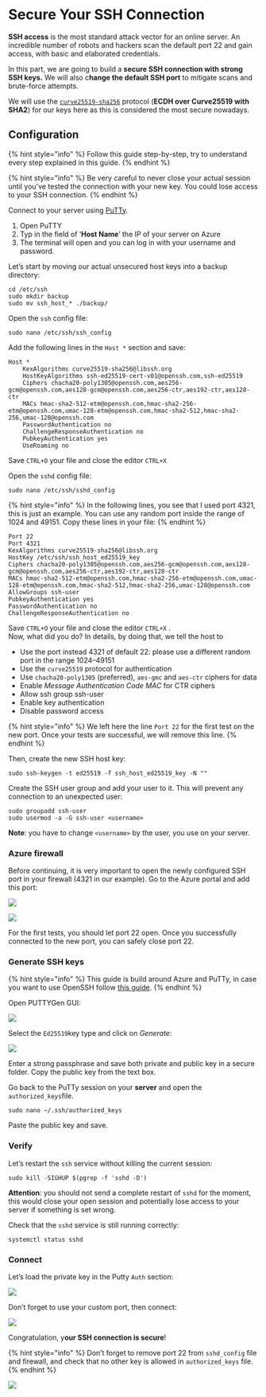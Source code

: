 # Secure Your SSH Connection

**SSH access** is the most standard attack vector for an online server. An incredible number of robots and hackers scan the default port 22 and gain access, with basic and elaborated credentials.

In this part, we are going to build a **secure SSH connection with strong SSH keys.** We will also c**hange the default SSH port** to mitigate scans and brute-force attempts.

We will use the [`curve25519-sha256`](https://git.libssh.org/projects/libssh.git/tree/doc/curve25519-sha256@libssh.org.txt) protocol (**ECDH over Curve25519 with SHA2**) for our keys here as this is considered the most secure nowadays.

## Configuration

{% hint style="info" %}
Follow this guide step-by-step, try to understand every step explained in this guide.
{% endhint %}

{% hint style="info" %}
Be very careful to never close your actual session until you’ve tested the connection with your new key. You could lose access to your SSH connection.
{% endhint %}

Connect to your server using [PuTTy](https://www.chiark.greenend.org.uk/\~sgtatham/putty/latest.html).&#x20;

1. Open PuTTY
2. Typ in the field of ‘**Host Name**’ the IP of your server on Azure
3. The terminal will open and you can log in with your username and password.

Let’s start by moving our actual unsecured host keys into a backup directory:

```
cd /etc/ssh
sudo mkdir backup
sudo mv ssh_host_* ./backup/
```

Open the `ssh` config file:

```
sudo nano /etc/ssh/ssh_config
```

Add the following lines in the `Host *` section and save:

```
Host *
    KexAlgorithms curve25519-sha256@libssh.org
    HostKeyAlgorithms ssh-ed25519-cert-v01@openssh.com,ssh-ed25519
    Ciphers chacha20-poly1305@openssh.com,aes256-gcm@openssh.com,aes128-gcm@openssh.com,aes256-ctr,aes192-ctr,aes128-ctr
    MACs hmac-sha2-512-etm@openssh.com,hmac-sha2-256-etm@openssh.com,umac-128-etm@openssh.com,hmac-sha2-512,hmac-sha2-256,umac-128@openssh.com
    PasswordAuthentication no
    ChallengeResponseAuthentication no
    PubkeyAuthentication yes
    UseRoaming no
```

Save `CTRL+O` your file and close the editor `CTRL+X`

Open the `sshd` config file:

```
sudo nano /etc/ssh/sshd_config
```

{% hint style="info" %}
In the following lines, you see that I used port 4321, this is just an example. You can use any random port inside the range of 1024 and 49151. Copy these lines in your file:
{% endhint %}

```
Port 22 
Port 4321 
KexAlgorithms curve25519-sha256@libssh.org 
HostKey /etc/ssh/ssh_host_ed25519_key 
Ciphers chacha20-poly1305@openssh.com,aes256-gcm@openssh.com,aes128-gcm@openssh.com,aes256-ctr,aes192-ctr,aes128-ctr 
MACs hmac-sha2-512-etm@openssh.com,hmac-sha2-256-etm@openssh.com,umac-128-etm@openssh.com,hmac-sha2-512,hmac-sha2-256,umac-128@openssh.com 
AllowGroups ssh-user 
PubkeyAuthentication yes 
PasswordAuthentication no 
ChallengeResponseAuthentication no
```

Save `CTRL+O` your file and close the editor `CTRL+X` .\
Now, what did you do? In details, by doing that, we tell the host to

* Use the port  instead 4321 of default 22: please use a different random port in the range 1024–49151
* Use the `curve25519` protocol for authentication
* Use `chacha20-poly1305` (preferred), `aes-gmc` and `aes-ctr` ciphers for data
* Enable _Message Authentication Code MAC_ for CTR ciphers
* Allow ssh group ssh-user
* Enable key authentication
* Disable password access

{% hint style="info" %}
We left here the line `Port 22` for the first test on the new port. Once your tests are successful, we will remove this line.
{% endhint %}

Then, create the new SSH host key:

```
sudo ssh-keygen -t ed25519 -f ssh_host_ed25519_key -N ""
```

Create the SSH user group and add your user to it. This will prevent any connection to an unexpected user:

```
sudo groupadd ssh-user
sudo usermod -a -G ssh-user <username>
```

**Note**: you have to change `<username>` by the user, you use on your server.

### Azure firewall

Before continuing, it is very important to open the newly configured SSH port in your firewall (4321 in our example). Go to the Azure portal and add this port:

![](../../../../.gitbook/assets/08.png)

![](../../../../.gitbook/assets/07.png)

For the first tests, you should let port 22 open. Once you successfully connected to the new port, you can safely close port 22.

### Generate SSH keys

{% hint style="info" %}
This guide is build around Azure and PuTTy, in case you want to use OpenSSH follow [this guide](https://medium.com/bld-nodes/securing-ssh-access-to-your-server-cc1324b9adf6).
{% endhint %}

Open PUTTYGen GUI:

![](https://miro.medium.com/max/479/1\*Zuxcp4UllMr\_z8\_tBdYQnA.png)

Select the `Ed25519`key type and click on _Generate_:

![](https://miro.medium.com/max/479/1\*\_8xQPCJI5-CAdO\_E-S8Xwg.png)

Enter a strong passphrase and save both private and public key in a secure folder. Copy the public key from the text box.

Go back to the PuTTy session on your **server** and open the `authorized_keys`file.

```
sudo nano ~/.ssh/authorized_keys
```

Paste the public key and save.

### Verify <a href="#0f49" id="0f49"></a>

Let’s restart the `ssh` service without killing the current session:

```
sudo kill -SIGHUP $(pgrep -f 'sshd -D')
```

**Attention**: you should not send a complete restart of `sshd` for the moment, this would close your open session and potentially lose access to your server if something is set wrong.

Check that the `sshd` service is still running correctly:

```
systemctl status sshd
```

### Connect <a href="#3255" id="3255"></a>

Let’s load the private key in the Putty `Auth` section:

![](<../../../../.gitbook/assets/image (15).png>)

Don’t forget to use your custom port, then connect:

![](<../../../../.gitbook/assets/image (17).png>)

Congratulation, y**our SSH connection is secure**!&#x20;

{% hint style="info" %}
Don’t forget to remove port 22 from `sshd_config` file and firewall, and check that no other key is allowed in `authorized_keys` file.
{% endhint %}

![](../../../../.gitbook/assets/09.png)
